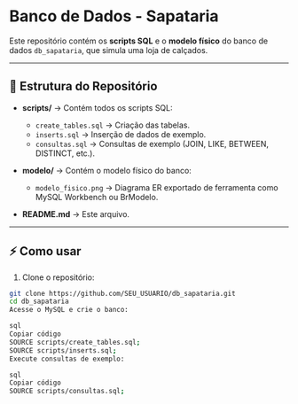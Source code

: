 # Banco de Dados - Sapataria

Este repositório contém os **scripts SQL** e o **modelo físico** do banco de dados `db_sapataria`, que simula uma loja de calçados.

---

## 📂 Estrutura do Repositório

- **scripts/** → Contém todos os scripts SQL:
  - `create_tables.sql` → Criação das tabelas.
  - `inserts.sql` → Inserção de dados de exemplo.
  - `consultas.sql` → Consultas de exemplo (JOIN, LIKE, BETWEEN, DISTINCT, etc.).

- **modelo/** → Contém o modelo físico do banco:
  - `modelo_fisico.png` → Diagrama ER exportado de ferramenta como MySQL Workbench ou BrModelo.

- **README.md** → Este arquivo.

---

## ⚡ Como usar

1. Clone o repositório:
```bash
git clone https://github.com/SEU_USUARIO/db_sapataria.git
cd db_sapataria
Acesse o MySQL e crie o banco:

sql
Copiar código
SOURCE scripts/create_tables.sql;
SOURCE scripts/inserts.sql;
Execute consultas de exemplo:

sql
Copiar código
SOURCE scripts/consultas.sql;
